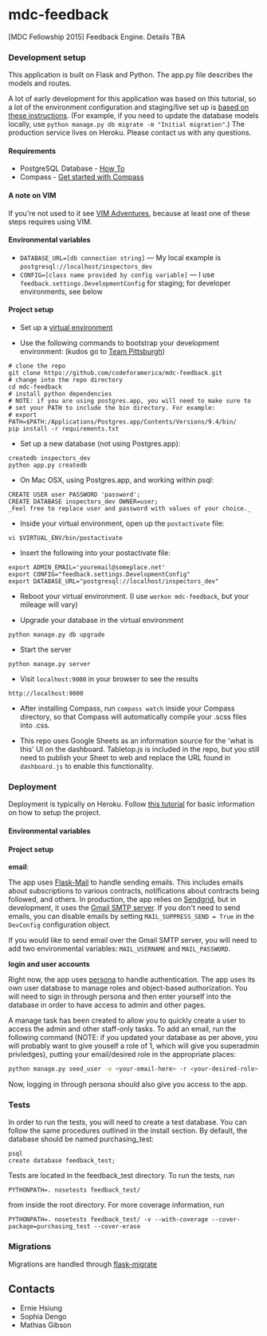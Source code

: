 # mdc-feedback
[MDC Fellowship 2015] Feedback Engine. Details TBA

### Development setup

This application is built on Flask and Python. The app.py file describes the models and routes.

A lot of early development for this application was based on this tutorial, so a lot of the environment configuration and staging/live set up is [based on these instructions](https://realpython.com/blog/python/flask-by-example-part-1-project-setup/). (For example, if you need to update the database models locally, use `python manage.py db migrate -m "Initial migration"`.) The production service lives on Heroku. Please contact us with any questions.

#### Requirements

* PostgreSQL Database - [How To](https://github.com/codeforamerica/howto/blob/master/PostgreSQL.md)
* Compass - [Get started with Compass](http://compass-style.org/)

#### A note on VIM

If you're not used to it see [VIM Adventures](http://vim-adventures.com/), because at least one of these steps requires using VIM.

#### Environmental variables

* `DATABASE_URL=[db connection string]` — My local example is `postgresql://localhost/inspectors_dev`
* `CONFIG=[class name provided by config variable]` — I use `feedback.settings.DevelopmentConfig` for staging; for developer environments, see below

#### Project setup

* Set up a [virtual environment](https://github.com/codeforamerica/howto/blob/master/Python-Virtualenv.md)

* Use the following commands to bootstrap your development environment:
(kudos go to [Team Pittsburgh](https://github.com/codeforamerica/pittsburgh-purchasing-suite))

```
# clone the repo
git clone https://github.com/codeforamerica/mdc-feedback.git
# change into the repo directory
cd mdc-feedback
# install python dependencies
# NOTE: if you are using postgres.app, you will need to make sure to
# set your PATH to include the bin directory. For example:
# export PATH=$PATH:/Applications/Postgres.app/Contents/Versions/9.4/bin/
pip install -r requirements.txt
```

* Set up a new database (not using Postgres.app):

```
createdb inspectors_dev
python app.py createdb
```

* On Mac OSX, using Postgres.app, and working within psql:

```
CREATE USER user PASSWORD 'password';
CREATE DATABASE inspectors_dev OWNER=user;
_Feel free to replace user and password with values of your choice._
```

* Inside your virtual environment, open up the `postactivate` file:

```
vi $VIRTUAL_ENV/bin/postactivate
```

* Insert the following into your postactivate file:

```
export ADMIN_EMAIL='youremail@someplace.net'
export CONFIG="feedback.settings.DevelopmentConfig"
export DATABASE_URL="postgresql://localhost/inspectors_dev"
```

* Reboot your virtual environment. (I use `workon mdc-feedback`, but your mileage will vary)

* Upgrade your database in the virtual environment

```
python manage.py db upgrade
```

* Start the server

```
python manage.py server
```

* Visit `localhost:9000` in your browser to see the results
```
http://localhost:9000
```

* After installing Compass, run `compass watch` inside your Compass directory, so that Compass will automatically compile your .scss files into .css.

* This repo uses Google Sheets as an information source for the 'what is this' UI on the dashboard. Tabletop.js is included in the repo, but you still need to publish your Sheet to web and replace the URL found in `dashboard.js` to enable this functionality.

### Deployment

Deployment is typically on Heroku. Follow [this tutorial](https://devcenter.heroku.com/articles/getting-started-with-python) for basic information on how to setup the project.

#### Environmental variables

#### Project setup

**email**:

The app uses [Flask-Mail](https://pythonhosted.org/Flask-Mail/) to handle sending emails. This includes emails about subscriptions to various contracts, notifications about contracts being followed, and others. In production, the app relies on [Sendgrid](https://sendgrid.com/), but in development, it uses the [Gmail SMTP server](https://support.google.com/a/answer/176600?hl=en). If you don't need to send emails, you can disable emails by setting `MAIL_SUPPRESS_SEND = True` in the `DevConfig` configuration object.

If you would like to send email over the Gmail SMTP server, you will need to add two environmental variables: `MAIL_USERNAME` and `MAIL_PASSWORD`.

**login and user accounts**

Right now, the app uses [persona](https://login.persona.org/about) to handle authentication. The app uses its own user database to manage roles and object-based authorization. You will need to sign in through persona and then enter yourself into the database in order to have access to admin and other pages.

A manage task has been created to allow you to quickly create a user to access the admin and other staff-only tasks. To add an email, run the following command (NOTE: if you updated your database as per above, you will probably want to give youself a role of 1, which will give you superadmin privledges), putting your email/desired role in the appropriate places:

```bash
python manage.py seed_user -e <your-email-here> -r <your-desired-role>
```

Now, logging in through persona should also give you access to the app.


### Tests

In order to run the tests, you will need to create a test database. You can follow the same procedures outlined in the install section. By default, the database should be named purchasing_test:

```
psql
create database feedback_test;
```

Tests are located in the feedback_test directory. To run the tests, run
```
PYTHONPATH=. nosetests feedback_test/
```
from inside the root directory. For more coverage information, run
```
PYTHONPATH=. nosetests feedback_test/ -v --with-coverage --cover-package=purchasing_test --cover-erase
```

### Migrations
Migrations are handled through [flask-migrate](https://github.com/miguelgrinberg/Flask-Migrate#flask-migrate)

Contacts
--------

* Ernie Hsiung
* Sophia Dengo
* Mathias Gibson


